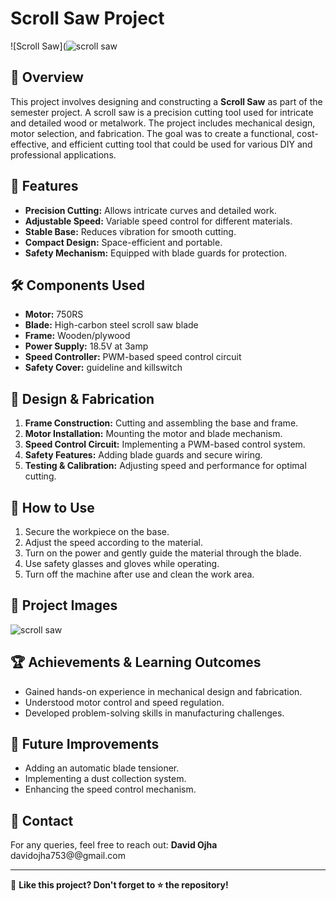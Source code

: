 # Scroll Saw Project

![Scroll Saw](![scroll saw](https://github.com/user-attachments/assets/3a5cac80-1ed6-4a39-a511-6c9dd5b409dd)

## 📌 Overview
This project involves designing and constructing a **Scroll Saw** as part of the semester project. A scroll saw is a precision cutting tool used for intricate and detailed wood or metalwork. The project includes mechanical design, motor selection, and fabrication. The goal was to create a functional, cost-effective, and efficient cutting tool that could be used for various DIY and professional applications.

## 🔧 Features
- **Precision Cutting:** Allows intricate curves and detailed work.
- **Adjustable Speed:** Variable speed control for different materials.
- **Stable Base:** Reduces vibration for smooth cutting.
- **Compact Design:** Space-efficient and portable.
- **Safety Mechanism:** Equipped with blade guards for protection.

## 🛠️ Components Used
- **Motor:** 750RS 
- **Blade:** High-carbon steel scroll saw blade
- **Frame:** Wooden/plywood
- **Power Supply:** 18.5V at 3amp
- **Speed Controller:** PWM-based speed control circuit
- **Safety Cover:** guideline and killswitch

## 📐 Design & Fabrication
1. **Frame Construction:** Cutting and assembling the base and frame.
2. **Motor Installation:** Mounting the motor and blade mechanism.
3. **Speed Control Circuit:** Implementing a PWM-based control system.
4. **Safety Features:** Adding blade guards and secure wiring.
5. **Testing & Calibration:** Adjusting speed and performance for optimal cutting.

## 🚀 How to Use
1. Secure the workpiece on the base.
2. Adjust the speed according to the material.
3. Turn on the power and gently guide the material through the blade.
4. Use safety glasses and gloves while operating.
5. Turn off the machine after use and clean the work area.

## 📸 Project Images
![scroll saw](https://github.com/user-attachments/assets/a22d73f7-83a8-46f7-9f4f-fbf4da65f75c)


## 🏆 Achievements & Learning Outcomes
- Gained hands-on experience in mechanical design and fabrication.
- Understood motor control and speed regulation.
- Developed problem-solving skills in manufacturing challenges.

## 📜 Future Improvements
- Adding an automatic blade tensioner.
- Implementing a dust collection system.
- Enhancing the speed control mechanism.

## 📩 Contact
For any queries, feel free to reach out:
**David Ojha**  
davidojha753@@gmail.com 

---

📌 **Like this project? Don't forget to ⭐ the repository!**

